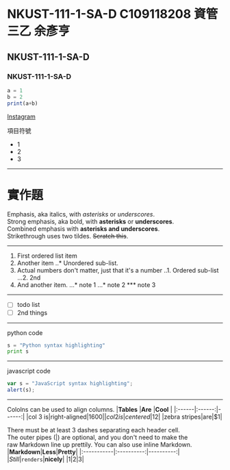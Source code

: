 # NKUST-111-1-SA-D C109118208 資管三乙 余彥亨
## NKUST-111-1-SA-D
### NKUST-111-1-SA-D

```js
a = 1
b = 2
print(a+b)
```

[Instagram](https://www.instagram.com/yuyan2123)

項目符號
- 1
- 2
- 3

***
# 實作題
Emphasis, aka italics, with *asterisks* or *underscores*.  
Strong emphasis, aka bold, with **asterisks** or **underscores**.  
Combined emphasis with **asterisks and underscores**.  
Strikethrough uses two tildes. ~~Scratch this~~.
***
1. First ordered list item
2. Another item
..* Unordered sub-list.
3. Actual numbers don't matter, just that it's a number
..1. Ordered sub-list
...2. 2nd
4. And another item.
...* note 1
...* note 2
*** note 3

***

- [ ] todo list
- [ ] 2nd things

***

python code
```python
s = "Python syntax highlighting"
print s
```

***

javascript code
```js
var s = "JavaScript syntax highlighting";
alert(s);
```

***

Cololns can be used to align columns.
|**Tables** |**Are**  |**Cool** |
|:------|:------:|------:|
|col 3 is|right-aligned|$1600|
|col 2 is|centered|$12|
|zebra stripes|are|$1|

There must be at least 3 dashes separating each header cell.  
The outer pipes (|) are optional, and you don't need to make the  
raw Markdown line up prettily. You can also use inline Markdown.  
|**Markdown**|**Less**|**Pretty**|
|:-----------|:----------:|----------:|
|*Still*|`renders`|**nicely**|
|1|2|3|
